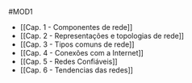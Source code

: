 #MOD1

- [[Cap. 1 - Componentes de rede]]
- [[Cap. 2 - Representações e topologias de rede]]
- [[Cap. 3 - Tipos comuns de rede]]
- [[Cap. 4 - Conexões com a Internet]]
- [[Cap. 5 - Redes Confiáveis]]
- [[Cap. 6 - Tendencias das redes]]
